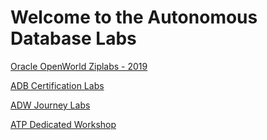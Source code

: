 # Welcome to the Autonomous Database Labs #

[Oracle OpenWorld Ziplabs - 2019](ziplabs)

[ADB Certification Labs](certification)

[ADW Journey Labs](autonomous-data-warehouse)

[ATP Dedicated Workshop](../autonomous-transaction-processing)
